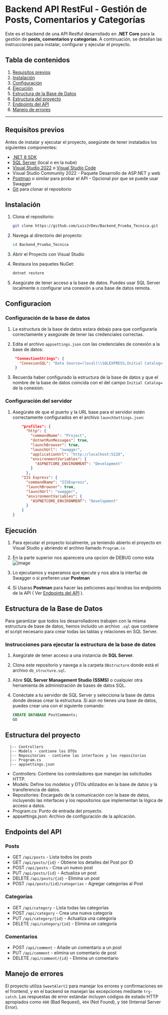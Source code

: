 # Backend API RestFul - **Gestión de Posts, Comentarios y Categorías**

Este es el backend de una API Restful desarrollado en **.NET Core** para la gestión de **posts, comentarios y categorías**. A continuación, se detallan las instrucciones para instalar, configurar y ejecutar el proyecto.

## Tabla de contenidos

1. [Requisitos previos](#requisitos-previos)
2. [Instalación](#instalación)
3. [Configuración](#configuracion)
4. [Ejecución](#ejecución)
5. [Estructura de la Base de Datos](#estructura-de-la-base-de-datos)
6. [Estructura del proyecto](#estructura-del-proyecto)
7. [Endpoints del API](#endpoints-del-api)
8. [Manejo de errores](#manejo-de-errores)

---

## Requisitos previos

Antes de instalar y ejecutar el proyecto, asegúrate de tener instalados los siguientes componentes:

- [.NET 8 SDK](https://dotnet.microsoft.com/download/dotnet/8.0)
- [SQL Server](https://www.microsoft.com/en-us/sql-server/sql-server-downloads) (local o en la nube)
- [Visual Studio 2022](https://visualstudio.microsoft.com/vs/) o [Visual Studio Code](https://code.visualstudio.com/)
- Visual Studio Community 2022 - Paquete Desarrollo de ASP.NET y web
- [Postman](https://www.postman.com/) o similar para probar el API - Opcional por que se puede usar Swagger
- [Git](https://git-scm.com/) para clonar el repositorio

## Instalación

1. Clona el repositorio:

   ```bash
   git clone https://github.com/LuisJrDev/Backend_Prueba_Tecnica.git
   
2. Navega al directorio del proyecto:
   
   ```bash
   cd Backend_Prueba_Tecnica

3. Abrir el Proyecto con Visual Studio

4. Restaura los paquetes NuGet:
   ```bash
   dotnet restore
   
5. Asegúrate de tener acceso a la base de datos. Puedes usar SQL Server localmente o configurar una conexión a una base de datos remota.

## Configuracion
### Configuración de la base de datos

1. La estructura de la base de datos estara debajo para que configurarla correctamente y asegúrate de tener las credenciales correctas.

2. Edita el archivo `appsettings.json` con las credenciales de conexión a la base de datos:
   ```json
    "ConnectionStrings": {
      "ConexionSQL": "Data Source=(local)\\SQLEXPRESS;Initial Catalog=PostComments;Integrated Security=True;Trusted_Connection=True;TrustServerCertificate=True;" 
    }
   
3. Recuerda haber configurado la estructura de la base de datos y que el nombre de la base de datos coincida con el del campo `Initial Catalog=` de la conexion.

### Configuración del servidor

1. Asegúrate de que el puerto y la URL base para el servidor estén correctamente configurados en el archivo `launchSettings.json`:
    ```json
        "profiles": {
          "http": {
            "commandName": "Project",
            "dotnetRunMessages": true,
            "launchBrowser": true,
            "launchUrl": "swagger",
            "applicationUrl": "http://localhost:5228",
            "environmentVariables": {
              "ASPNETCORE_ENVIRONMENT": "Development"
            }
          },
        "IIS Express": {
          "commandName": "IISExpress",
          "launchBrowser": true,
          "launchUrl": "swagger",
          "environmentVariables": {
            "ASPNETCORE_ENVIRONMENT": "Development"
          }
        }
    }
 
## Ejecución

1. Para ejecutar el proyecto localmente, ya teniendo abierto el proyecto en Visual Studio y abriendo el archivo llamado `Program.cs`

2. En la parte superior nos aparecera una opcion de DEBUG como esta
   <br>
     ![image](https://github.com/user-attachments/assets/e5e62aba-3bc2-494f-9331-b6128eb17285)

4. Lo ejecutamos y esperamos que ejecute y nos abra la interfaz de Swagger o si prefieren usar **Postman**

5. Si Usaras **Postman** para hacer las peticiones aqui tendras los endpoints de la API ( Ver [Endpoints del API](#endpoints-del-api) ).

## Estructura de la Base de Datos

Para garantizar que todos los desarrolladores trabajen con la misma estructura de base de datos, hemos incluido un archivo `.sql` que contiene el script necesario para crear todas las tablas y relaciones en SQL Server.

### Instrucciones para ejecutar la estructura de la base de datos

1. Asegúrate de tener acceso a una instancia de **SQL Server**.
   
2. Clona este repositorio y navega a la carpeta `DBstructure` donde está el archivo `db_structure.sql`.

3. Abre **SQL Server Management Studio (SSMS)** o cualquier otra herramienta de administración de bases de datos SQL.

4. Conéctate a tu servidor de SQL Server y selecciona la base de datos donde deseas crear la estructura. Si aún no tienes una base de datos, puedes crear una con el siguiente comando:

   ```sql
   CREATE DATABASE PostComments;
   GO

## Estructura del proyecto

      |-- Controllers
      |-- Models - contiene los DTOs
      |-- Repositories - contiene las interfaces y los repositorios
      |-- Program.cs
      |-- appsettings.json
      
- Controllers: Contiene los controladores que manejan las solicitudes HTTP.
- Models: Define los modelos y DTOs utilizados en la base de datos y la transferencia de datos.
- Repositories: Encargado de la comunicación con la base de datos, incluyendo las interfaces y los repositorios que implementan la lógica de acceso a datos.
- Program.cs: Punto de entrada del proyecto.
- appsettings.json: Archivo de configuración de la aplicación.
      


## Endpoints del API

### Posts
- GET `/api/posts` - Lista todos los posts
- GET `/api/posts/{id}` - Obtiene los detalles del Post por ID
- POST `/api/posts` - Crea un nuevo post
- PUT `/api/posts/{id}` - Actualiza un post
- DELETE `/api/posts/{id}` - Elimina un post
- POST `/api/posts/{id}/categorias` - Agregar categorias al Post

### Categorías
- GET `/api/category` - Lista todas las categorías
- POST `/api/category` - Crea una nueva categoría
- PUT `/api/category/{id}` - Actualiza una categoría
- DELETE `/api/category/{id}` - Elimina un categoría

### Comentarios
- POST `/api/comment` - Añade un comentario a un post
- PUT `/api/comment` - elimina un comentario de post
- DELETE `/api/comment/{id}` - Elimina un comentario

## Manejo de errores

El proyecto utiliza `SweetAlert2` para manejar los errores y confirmaciones en el frontend, y en el backend se manejan las excepciones mediante `try-catch`. Las respuestas de error estándar incluyen códigos de estado HTTP apropiados como `400` (Bad Request), `404` (Not Found), y `500` (Internal Server Error).













